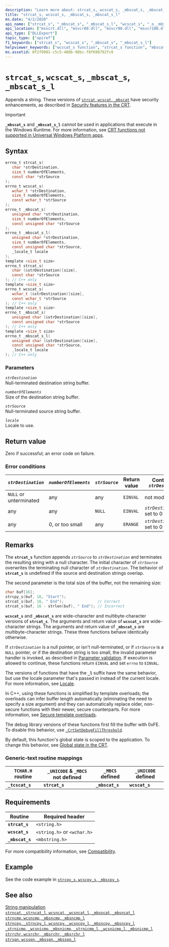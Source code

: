 ```yaml
---
description: "Learn more about: strcat_s, wcscat_s, _mbscat_s, _mbscat_s_l"
title: "strcat_s, wcscat_s, _mbscat_s, _mbscat_s_l"
ms.date: "4/2/2020"
api_name: ["strcat_s", "_mbscat_s", "_mbscat_s_l", "wcscat_s", "_o__mbscat_s", "_o__mbscat_s_l", "_o_strcat_s", "_o_wcscat_s"]
api_location: ["msvcrt.dll", "msvcr80.dll", "msvcr90.dll", "msvcr100.dll", "msvcr100_clr0400.dll", "msvcr110.dll", "msvcr110_clr0400.dll", "msvcr120.dll", "msvcr120_clr0400.dll", "ucrtbase.dll", "api-ms-win-crt-multibyte-l1-1-0.dll", "api-ms-win-crt-string-l1-1-0.dll", "ntoskrnl.exe", "api-ms-win-crt-private-l1-1-0.dll"]
api_type: ["DLLExport"]
topic_type: ["apiref"]
f1_keywords: ["strcat_s", "wcscat_s", "_mbscat_s", "_mbscat_s_l"]
helpviewer_keywords: ["wcscat_s function", "strcat_s function", "mbscat_s function", "strings [C++], appending", "_mbscat_s function", "_mbscat_s_l function", "appending strings"]
ms.assetid: 0f2f9901-c5c5-480b-98bc-f8f690792fc0
---
```

# `strcat_s`, `wcscat_s`, `_mbscat_s`, `_mbscat_s_l`

Appends a string. These versions of [`strcat`, `wcscat`, `_mbscat`](strcat-wcscat-mbscat.md) have security enhancements, as described in [Security features in the CRT](../security-features-in-the-crt.md).

> [!IMPORTANT]
> **`_mbscat_s`** and **`_mbscat_s_l`** cannot be used in applications that execute in the Windows Runtime. For more information, see [CRT functions not supported in Universal Windows Platform apps](../../cppcx/crt-functions-not-supported-in-universal-windows-platform-apps.md).

## Syntax

```C
errno_t strcat_s(
   char *strDestination,
   size_t numberOfElements,
   const char *strSource
);
errno_t wcscat_s(
   wchar_t *strDestination,
   size_t numberOfElements,
   const wchar_t *strSource
);
errno_t _mbscat_s(
   unsigned char *strDestination,
   size_t numberOfElements,
   const unsigned char *strSource
);
errno_t _mbscat_s_l(
   unsigned char *strDestination,
   size_t numberOfElements,
   const unsigned char *strSource,
   _locale_t locale
);
template <size_t size>
errno_t strcat_s(
   char (&strDestination)[size],
   const char *strSource
); // C++ only
template <size_t size>
errno_t wcscat_s(
   wchar_t (&strDestination)[size],
   const wchar_t *strSource
); // C++ only
template <size_t size>
errno_t _mbscat_s(
   unsigned char (&strDestination)[size],
   const unsigned char *strSource
); // C++ only
template <size_t size>
errno_t _mbscat_s_l(
   unsigned char (&strDestination)[size],
   const unsigned char *strSource,
   _locale_t locale
); // C++ only
```

### Parameters

*`strDestination`*\
Null-terminated destination string buffer.

*`numberOfElements`*\
Size of the destination string buffer.

*`strSource`*\
Null-terminated source string buffer.

*`locale`*\
Locale to use.

## Return value

Zero if successful; an error code on failure.

### Error conditions

|*`strDestination`*|*`numberOfElements`*|*`strSource`*|Return value|Contents of *`strDestination`*|
|----------------------|------------------------|-----------------|------------------|----------------------------------|
|`NULL` or unterminated|any|any|`EINVAL`|not modified|
|any|any|`NULL`|`EINVAL`|*`strDestination[0]`* set to 0|
|any|0, or too small|any|`ERANGE`|*`strDestination[0]`* set to 0|

## Remarks

The **`strcat_s`** function appends *`strSource`* to *`strDestination`* and terminates the resulting string with a null character. The initial character of *`strSource`* overwrites the terminating null character of *`strDestination`*. The behavior of **`strcat_s`** is undefined if the source and destination strings overlap.

The second parameter is the total size of the buffer, not the remaining size:

```C
char buf[16];
strcpy_s(buf, 16, "Start");
strcat_s(buf, 16, " End");               // Correct
strcat_s(buf, 16 - strlen(buf), " End"); // Incorrect
```

**`wcscat_s`** and **`_mbscat_s`** are wide-character and multibyte-character versions of **`strcat_s`**. The arguments and return value of **`wcscat_s`** are wide-character strings. The arguments and return value of **`_mbscat_s`** are multibyte-character strings. These three functions behave identically otherwise.

If *`strDestination`* is a null pointer, or isn't null-terminated, or if *`strSource`* is a `NULL` pointer, or if the destination string is too small, the invalid parameter handler is invoked, as described in [Parameter validation](../parameter-validation.md). If execution is allowed to continue, these functions return `EINVAL` and set `errno` to `EINVAL`.

The versions of functions that have the **`_l`** suffix have the same behavior, but use the locale parameter that's passed in instead of the current locale. For more information, see [Locale](../locale.md).

In C++, using these functions is simplified by template overloads; the overloads can infer buffer length automatically (eliminating the need to specify a size argument) and they can automatically replace older, non-secure functions with their newer, secure counterparts. For more information, see [Secure template overloads](../secure-template-overloads.md).

The debug library versions of these functions first fill the buffer with 0xFE. To disable this behavior, use [`_CrtSetDebugFillThreshold`](crtsetdebugfillthreshold.md).

By default, this function's global state is scoped to the application. To change this behavior, see [Global state in the CRT](../global-state.md).

### Generic-text routine mappings

|`TCHAR.H` routine|`_UNICODE` & `_MBCS` not defined|`_MBCS` defined|`_UNICODE` defined|
|---------------------|------------------------------------|--------------------|-----------------------|
|**`_tcscat_s`**|**`strcat_s`**|**`_mbscat_s`**|**`wcscat_s`**|

## Requirements

|Routine|Required header|
|-------------|---------------------|
|**`strcat_s`**|`<string.h>`|
|**`wcscat_s`**|`<string.h>` or `<wchar.h>`|
|**`_mbscat_s`**|`<mbstring.h>`|

For more compatibility information, see [Compatibility](../compatibility.md).

## Example

See the code example in [`strcpy_s`, `wcscpy_s`, `_mbscpy_s`](strcpy-s-wcscpy-s-mbscpy-s.md).

## See also

[String manipulation](../string-manipulation-crt.md)\
[`strncat`, `_strncat_l`, `wcsncat`, `_wcsncat_l`, `_mbsncat`, `_mbsncat_l`](strncat-strncat-l-wcsncat-wcsncat-l-mbsncat-mbsncat-l.md)\
[`strncmp`, `wcsncmp`, `_mbsncmp`, `_mbsncmp_l`](strncmp-wcsncmp-mbsncmp-mbsncmp-l.md)\
[`strncpy`, `_strncpy_l`, `wcsncpy`, `_wcsncpy_l`, `_mbsncpy`, `_mbsncpy_l`](strncpy-strncpy-l-wcsncpy-wcsncpy-l-mbsncpy-mbsncpy-l.md)\
[`_strnicmp`, `_wcsnicmp`, `_mbsnicmp`, `_strnicmp_l`, `_wcsnicmp_l`, `_mbsnicmp_l`](strnicmp-wcsnicmp-mbsnicmp-strnicmp-l-wcsnicmp-l-mbsnicmp-l.md)\
[`strrchr`, `wcsrchr`, `_mbsrchr`, `_mbsrchr_l`](strrchr-wcsrchr-mbsrchr-mbsrchr-l.md)\
[`strspn`, `wcsspn`, `_mbsspn`, `_mbsspn_l`](strspn-wcsspn-mbsspn-mbsspn-l.md)
